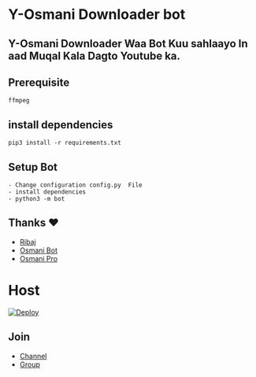 # Y-Osmani Downloader bot 

## Y-Osmani Downloader Waa Bot Kuu sahlaayo In aad Muqal Kala Dagto Youtube ka.
## Prerequisite
    ffmpeg
  
    
## install dependencies
    pip3 install -r requirements.txt


## Setup Bot
    - Change configuration config.py  File
    - install dependencies
    - python3 -m bot
    
## Thanks ❤️
* [Ribaj](https://telegram.dog/meribaj)
* [Osmani Bot](https://telegram.dog/osmanibots)
* [Osmani Pro](github.com/OsmaniPro)
# Host
[![Deploy](https://www.herokucdn.com/deploy/button.svg)](https://heroku.com/deploy?template=https://github.com/jaabirosman/Youtube-Downloader/tree/master)

## Join
* [Channel](t.me/osmanibots)
* [Group](t.me/osmanigroupbot)
